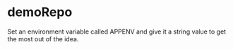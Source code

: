 # demoRepo

Set an environment variable called APPENV and give it a string value to get the most out of the idea.